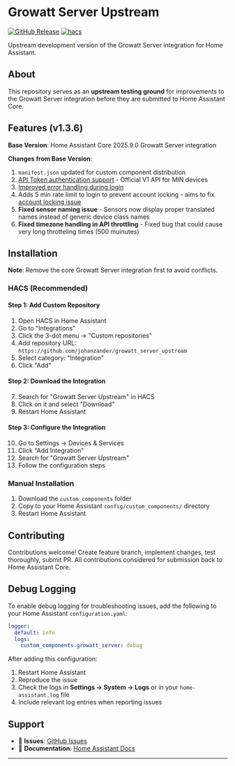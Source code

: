 # Growatt Server Upstream

[![GitHub Release][releases-shield]][releases]
[![hacs][hacsbadge]][hacs]

Upstream development version of the Growatt Server integration for Home Assistant.

## About

This repository serves as an **upstream testing ground** for improvements to the Growatt Server integration before they are submitted to Home Assistant Core.

## Features (v1.3.6)

**Base Version**: Home Assistant Core 2025.9.0 Growatt Server integration

**Changes from Base Version**:

1. `manifest.json` updated for custom component distribution
2. [API Token authentication support][pr-149783] - Official V1 API for MIN devices
3. [Improved error handling during login][pr-151025]
4. Adds 5 min rate limit to login to prevent account locking - aims to fix [account locking issue][issue-150732]
5. **Fixed sensor naming issue** - Sensors now display proper translated names instead of generic device class names
6. **Fixed timezone handling in API throttling** - Fixed bug that could cause very long throtteling times (500 muinutes)

## Installation

**Note**: Remove the core Growatt Server integration first to avoid conflicts.

### HACS (Recommended)

#### Step 1: Add Custom Repository

1. Open HACS in Home Assistant
2. Go to "Integrations"
3. Click the 3-dot menu → "Custom repositories"
4. Add repository URL: `https://github.com/johanzander/growatt_server_upstream`
5. Select category: "Integration"
6. Click "Add"

#### Step 2: Download the Integration

7. Search for "Growatt Server Upstream" in HACS
8. Click on it and select "Download"
9. Restart Home Assistant

#### Step 3: Configure the Integration

10. Go to Settings → Devices & Services
11. Click "Add Integration"
12. Search for "Growatt Server Upstream"
13. Follow the configuration steps

### Manual Installation

1. Download the `custom_components` folder
2. Copy to your Home Assistant `config/custom_components/` directory
3. Restart Home Assistant

## Contributing

Contributions welcome! Create feature branch, implement changes, test thoroughly, submit PR. All contributions considered for submission back to Home Assistant Core.

## Debug Logging

To enable debug logging for troubleshooting issues, add the following to your Home Assistant `configuration.yaml`:

```yaml
logger:
  default: info
  logs:
    custom_components.growatt_server: debug
```

After adding this configuration:

1. Restart Home Assistant
2. Reproduce the issue
3. Check the logs in **Settings → System → Logs** or in your `home-assistant.log` file
4. Include relevant log entries when reporting issues

## Support

- 🐛 **Issues**: [GitHub Issues][issues]
- 📖 **Documentation**: [Home Assistant Docs](https://www.home-assistant.io/integrations/growatt_server/)

---

[hacsbadge]: https://img.shields.io/badge/HACS-Custom-orange.svg
[hacs]: https://github.com/hacs/integration
[issues]: https://github.com/johanzander/growatt_server_upstream/issues
[releases-shield]: https://img.shields.io/github/release/johanzander/growatt_server_upstream.svg
[releases]: https://github.com/johanzander/growatt_server_upstream/releases
[pr-149783]: https://github.com/home-assistant/core/pull/149783
[pr-151025]: https://github.com/home-assistant/core/pull/151025
[issue-150732]: https://github.com/home-assistant/core/issues/150732
